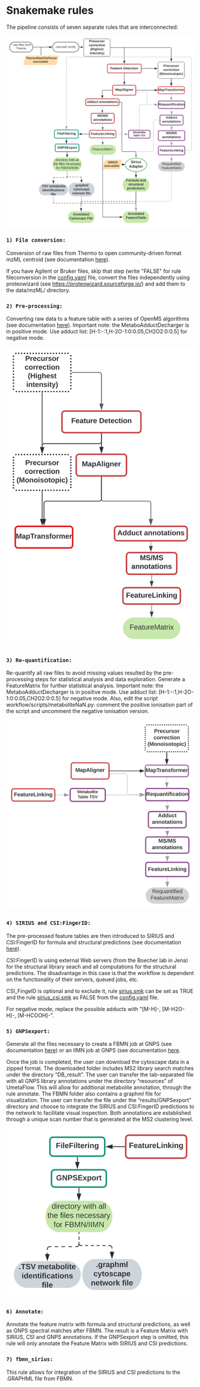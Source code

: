 # Snakemake rules 

The pipeline consists of seven separate rules that are interconnected:

![dag](/images/UmetaFlow.svg) 

### `1) File conversion:`

Conversion of raw files from Thermo to open community-driven format mzML centroid (see documentation [here](https://github.com/compomics/ThermoRawFileParser)).

If you have Agilent or Bruker files, skip that step (write "FALSE" for rule fileconversion in the [config.yaml](/config/config.yaml) file, convert the files independently using proteowizard (see https://proteowizard.sourceforge.io/) and add them to the data/mzML/ directory.

### `2) Pre-processing:`

Converting raw data to a feature table with a series of OpenMS algorithms (see documentation [here](https://abibuilder.cs.uni-tuebingen.de/archive/openms/Documentation/nightly/html/index.html)). Important note: the MetaboAdductDecharger is in positive mode. Use adduct list: [H-1:-:1,H-2O-1:0:0.05,CH2O2:0:0.5] for negative mode.

![dag](/images/Preprocessing.svg) 

### `3) Re-quantification:` 

Re-quantify all raw files to avoid missing values resulted by the pre-processing steps for statistical analysis and data exploration. Generate a FeatureMatrix for further statistical analysis. Important note: the MetaboAdductDecharger is in positive mode. Use adduct list: [H-1:-:1,H-2O-1:0:0.05,CH2O2:0:0.5] for negative mode. Also, edit the script workflow/scripts/metaboliteNaN.py: comment the positive ionisation part of the script and uncomment the negative ionisation version. 

![dag](/images/Re-quantification.svg) 

### `4) SIRIUS and CSI:FingerID:`

The pre-processed feature tables are then introduced to SIRIUS and CSI:FingerID for formula and structural predictions (see documentation [here](https://boecker-lab.github.io/docs.sirius.github.io/)).

CSI:FingerID is using external Web servers (from the Boecher lab in Jena) for the structural library seach and all computations for the structural predictions. The disadvantage in this case is that the workflow is dependent on the functionality of their servers, queued jobs, etc. 

CSI_FingeID is optional and to exclude it, rule [sirius.smk](sirius.smk) can be set as TRUE and the rule [sirius_csi.smk](sirius_csi.smk) as FALSE from the [config.yaml](/config/config.yaml) file.

For negative mode, replace the possible adducts with "[M-H]-, [M-H2O-H]-, [M-HCOOH]-".

### `5) GNPSexport:` 

Generate all the files necessary to create a FBMN job at GNPS (see documentation [here](https://ccms-ucsd.github.io/GNPSDocumentation/featurebasedmolecularnetworking-with-openms/)) or an IIMN job at GNPS (see documentation [here](https://ccms-ucsd.github.io/GNPSDocumentation/fbmn-iin/#iimn-networks-with-collapsed-ion-identity-edges). 

Once the job is completed, the user can download the cytoscape data in a zipped format. The downloaded folder includes MS2 library search matches under the directory “DB_result”. The user can transfer the tab-separated file with all GNPS library annotations under the directory “resources” of UmetaFlow. This will allow for additional metabolite annotation, through the rule annotate. The FBMN folder also contains a graphml file for visualization. The user can transfer the file under the “results/GNPSexport” directory and choose to integrate the SIRIUS and CSI:FingerID predictions to the network to facilitate visual inspection. Both annotations are established through a unique scan number that is generated at the MS2 clustering level.

![dag](/images/GNPSExport.svg) 

### `6) Annotate:`

Annotate the feature matrix with formula and structural predictions, as well as GNPS spectral matches after FBMN. The result is a Feature Matrix with SIRIUS, CSI and GNPS annotations. If the GNPSexport step is omitted, this rule will only annotate the Feature Matrix with SIRIUS and CSI predictions. 

### `7) fbmn_sirius:`

This rule allows for integration of the SIRIUS and CSI predictions to the .GRAPHML file from FBMN. 
